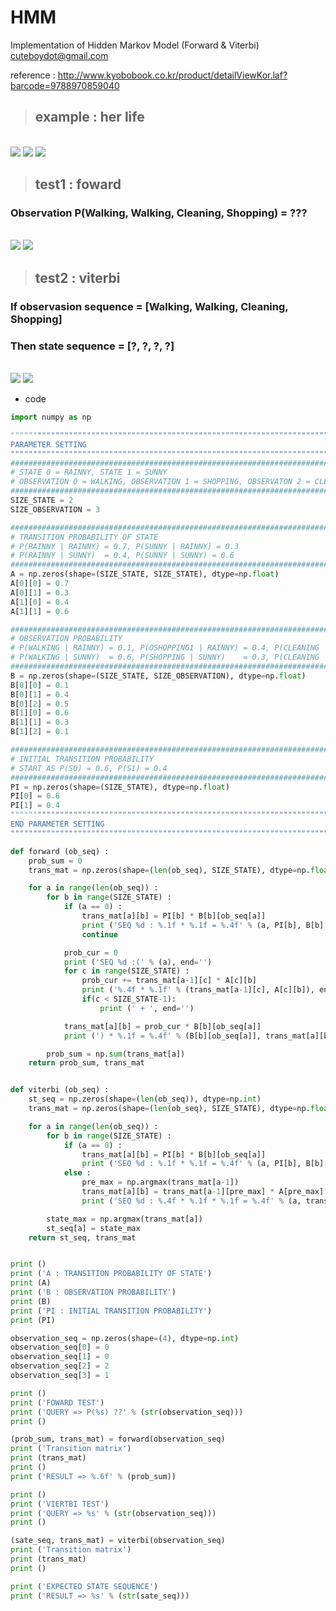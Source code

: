 # HMM
Implementation of Hidden Markov Model (Forward &amp; Viterbi)  
cuteboydot@gmail.com

reference : http://www.kyobobook.co.kr/product/detailViewKor.laf?barcode=9788970859040  

> ## example : her life  
<br>
<img src="https://github.com/cuteboydot/HMM/blob/master/img/model.png" />
<img src="https://github.com/cuteboydot/HMM/blob/master/img/probmat.png" />
<img src="https://github.com/cuteboydot/HMM/blob/master/img/ABPI.png" />
</br>

> ## test1 : foward   
### Observation P(Walking, Walking, Cleaning, Shopping) = ???   
<br>
<img src="https://github.com/cuteboydot/HMM/blob/master/img/foward.png" />
<img src="https://github.com/cuteboydot/HMM/blob/master/img/fowardtest.png" />
</br>  
  
> ## test2 : viterbi  
### If observasion sequence = [Walking, Walking, Cleaning, Shopping]  
### Then state sequence = [?, ?, ?, ?]
<br>
<img src="https://github.com/cuteboydot/HMM/blob/master/img/viterbi.png" />
<img src="https://github.com/cuteboydot/HMM/blob/master/img/viterbitest.png" />
</br>

- code  
```python
import numpy as np

"""""""""""""""""""""""""""""""""""""""""""""""""""""""""""""""""""""""""""""""""
PARAMETER SETTING
"""""""""""""""""""""""""""""""""""""""""""""""""""""""""""""""""""""""""""""""""
#################################################################################
# STATE 0 = RAINNY, STATE 1 = SUNNY
# OBSERVATION 0 = WALKING, OBSERVATION 1 = SHOPPING, OBSERVATON 2 = CLEANING
#################################################################################
SIZE_STATE = 2
SIZE_OBSERVATION = 3

#################################################################################
# TRANSITION PROBABILITY OF STATE
# P(RAINNY | RAINNY) = 0.7, P(SUNNY | RAINNY) = 0.3
# P(RAINNY | SUNNY)  = 0.4, P(SUNNY | SUNNY) = 0.6
#################################################################################
A = np.zeros(shape=(SIZE_STATE, SIZE_STATE), dtype=np.float)
A[0][0] = 0.7
A[0][1] = 0.3
A[1][0] = 0.4
A[1][1] = 0.6

#################################################################################
# OBSERVATION PROBABILITY
# P(WALKING | RAINNY) = 0.1, P(OSHOPPING1 | RAINNY) = 0.4, P(CLEANING | RAINNY) = 0.5
# P(WALKING | SUNNY)  = 0.6, P(SHOPPING | SUNNY)    = 0.3, P(CLEANING | SUNNY)  = 0.1
#################################################################################
B = np.zeros(shape=(SIZE_STATE, SIZE_OBSERVATION), dtype=np.float)
B[0][0] = 0.1
B[0][1] = 0.4
B[0][2] = 0.5
B[1][0] = 0.6
B[1][1] = 0.3
B[1][2] = 0.1

#################################################################################
# INITIAL TRANSITION PROBABILITY
# START AS P(S0) = 0.6, P(S1) = 0.4
#################################################################################
PI = np.zeros(shape=(SIZE_STATE), dtype=np.float)
PI[0] = 0.6
PI[1] = 0.4
"""""""""""""""""""""""""""""""""""""""""""""""""""""""""""""""""""""""""""""""""
END PARAMETER SETTING
"""""""""""""""""""""""""""""""""""""""""""""""""""""""""""""""""""""""""""""""""

def forward (ob_seq) :
    prob_sum = 0
    trans_mat = np.zeros(shape=(len(ob_seq), SIZE_STATE), dtype=np.float)

    for a in range(len(ob_seq)) :
        for b in range(SIZE_STATE) :
            if (a == 0) :
                trans_mat[a][b] = PI[b] * B[b][ob_seq[a]]
                print ('SEQ %d : %.1f * %.1f = %.4f' % (a, PI[b], B[b][ob_seq[a]], trans_mat[a][b]))
                continue

            prob_cur = 0
            print ('SEQ %d :(' % (a), end='')
            for c in range(SIZE_STATE) :
                prob_cur += trans_mat[a-1][c] * A[c][b]
                print ('%.4f * %.1f' % (trans_mat[a-1][c], A[c][b]), end='')
                if(c < SIZE_STATE-1):
                    print (' + ', end='')

            trans_mat[a][b] = prob_cur * B[b][ob_seq[a]]
            print (') * %.1f = %.4f' % (B[b][ob_seq[a]], trans_mat[a][b]))

        prob_sum = np.sum(trans_mat[a])
    return prob_sum, trans_mat


def viterbi (ob_seq) :
    st_seq = np.zeros(shape=(len(ob_seq)), dtype=np.int)
    trans_mat = np.zeros(shape=(len(ob_seq), SIZE_STATE), dtype=np.float)

    for a in range(len(ob_seq)) :
        for b in range(SIZE_STATE) :
            if (a == 0) :
                trans_mat[a][b] = PI[b] * B[b][ob_seq[a]]
                print ('SEQ %d : %.1f * %.1f = %.4f' % (a, PI[b], B[b][ob_seq[a]], trans_mat[a][b]))
            else :
                pre_max = np.argmax(trans_mat[a-1])
                trans_mat[a][b] = trans_mat[a-1][pre_max] * A[pre_max][b] * B[b][ob_seq[a]]
                print ('SEQ %d : %.4f * %.1f * %.1f = %.4f' % (a, trans_mat[a-1][pre_max], A[pre_max][b], B[b][ob_seq[a]], trans_mat[a][b]))

        state_max = np.argmax(trans_mat[a])
        st_seq[a] = state_max
    return st_seq, trans_mat


print ()
print ('A : TRANSITION PROBABILITY OF STATE')
print (A)
print ('B : OBSERVATION PROBABILITY')
print (B)
print ('PI : INITIAL TRANSITION PROBABILITY')
print (PI)

observation_seq = np.zeros(shape=(4), dtype=np.int)
observation_seq[0] = 0
observation_seq[1] = 0
observation_seq[2] = 2
observation_seq[3] = 1

print ()
print ('FOWARD TEST')
print ('QUERY => P(%s) ??' % (str(observation_seq)))
print ()

(prob_sum, trans_mat) = forward(observation_seq)
print ('Transition matrix')
print (trans_mat)
print ()
print ('RESULT => %.6f' % (prob_sum))

print ()
print ('VIERTBI TEST')
print ('QUERY => %s' % (str(observation_seq)))
print ()

(sate_seq, trans_mat) = viterbi(observation_seq)
print ('Transition matrix')
print (trans_mat)
print ()

print ('EXPECTED STATE SEQUENCE')
print ('RESULT => %s' % (str(sate_seq)))
```
